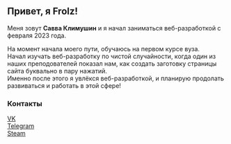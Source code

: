 ## Привет, я Frolz!
Меня зовут **Савва Климушин** и я начал заниматься веб-разработкой с февраля 2023 года.  

На момент начала моего пути, обучаюсь на первом курсе вуза.  
Начал изучать веб-разработку по чистой случайности, когда один из наших преподователей показал нам, как создать заготовку страницы сайта буквально в пару нажатий.  
Именно после этого я увлёкся веб-разработкой, и планирую продолать развиваться и работать в этой сфере!  

### Контакты

[VK](https://vk.com/frollz)  
[Telegram](t.me/Frollz)  
[Steam](https://steamcommunity.com/id/frolz/)  
